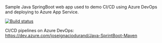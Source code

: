 Sample Java SpringBoot web app used to demo CI/CD using Azure DevOps and deploying to Azure App Service.

[![Build status](https://dev.azure.com/joseignaciodurand/Java-SprintBoot-Maven/_apis/build/status/Java-SpringBoot-Maven-CI)](https://dev.azure.com/joseignaciodurand/Java-SprintBoot-Maven/_apis/build/status/latest?definitionId=4)

CI/CD pipelines on Azure DevOps:
https://dev.azure.com/joseignaciodurand/Java-SprintBoot-Maven

